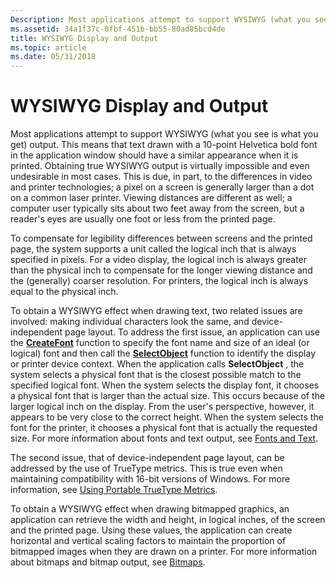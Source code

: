 ```yaml
---
Description: Most applications attempt to support WYSIWYG (what you see is what you get) output.
ms.assetid: 34a1f37c-0fbf-451b-bb55-80ad85bcd4de
title: WYSIWYG Display and Output
ms.topic: article
ms.date: 05/31/2018
---
```


# WYSIWYG Display and Output

Most applications attempt to support WYSIWYG (what you see is what you get) output. This means that text drawn with a 10-point Helvetica bold font in the application window should have a similar appearance when it is printed. Obtaining true WYSIWYG output is virtually impossible and even undesirable in most cases. This is due, in part, to the differences in video and printer technologies; a pixel on a screen is generally larger than a dot on a common laser printer. Viewing distances are different as well; a computer user typically sits about two feet away from the screen, but a reader's eyes are usually one foot or less from the printed page.

To compensate for legibility differences between screens and the printed page, the system supports a unit called the logical inch that is always specified in pixels. For a video display, the logical inch is always greater than the physical inch to compensate for the longer viewing distance and the (generally) coarser resolution. For printers, the logical inch is always equal to the physical inch.

To obtain a WYSIWYG effect when drawing text, two related issues are involved: making individual characters look the same, and device-independent page layout. To address the first issue, an application can use the [**CreateFont**](/windows/desktop/api/wingdi/nf-wingdi-createfonta) function to specify the font name and size of an ideal (or logical) font and then call the [**SelectObject**](/windows/desktop/api/wingdi/nf-wingdi-selectobject) function to identify the display or printer device context. When the application calls **SelectObject** , the system selects a physical font that is the closest possible match to the specified logical font. When the system selects the display font, it chooses a physical font that is larger than the actual size. This occurs because of the larger logical inch on the display. From the user's perspective, however, it appears to be very close to the correct height. When the system selects the font for the printer, it chooses a physical font that is actually the requested size. For more information about fonts and text output, see [Fonts and Text](/windows/desktop/gdi/fonts-and-text).

The second issue, that of device-independent page layout, can be addressed by the use of TrueType metrics. This is true even when maintaining compatibility with 16-bit versions of Windows. For more information, see [Using Portable TrueType Metrics](/windows/desktop/gdi/using-portable-truetype-metrics).

To obtain a WYSIWYG effect when drawing bitmapped graphics, an application can retrieve the width and height, in logical inches, of the screen and the printed page. Using these values, the application can create horizontal and vertical scaling factors to maintain the proportion of bitmapped images when they are drawn on a printer. For more information about bitmaps and bitmap output, see [Bitmaps](/windows/desktop/gdi/bitmaps).

 

 